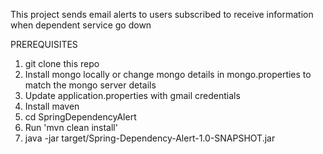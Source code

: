 This project sends email alerts to users subscribed to receive information when dependent service go down

PREREQUISITES

1. git clone this repo
2. Install mongo locally or change mongo details in mongo.properties to match the mongo server details
3. Update application.properties with gmail credentials
4. Install maven
5. cd SpringDependencyAlert
6. Run 'mvn clean install'
7. java -jar target/Spring-Dependency-Alert-1.0-SNAPSHOT.jar